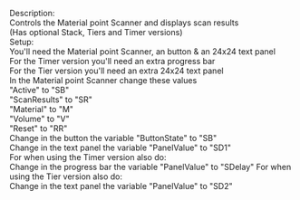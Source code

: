 Description:\
    Controls the Material point Scanner and displays scan results\
    (Has optional Stack, Tiers and Timer versions)\
Setup:\
    You'll need the Material point Scanner, an button & an 24x24 text panel\
    For the Timer version you'll need an extra progress bar\
    For the Tier version you'll need an extra 24x24 text panel\
        In the Material point Scanner change these values\
            "Active" to "SB"\
            "ScanResults" to "SR"\
            "Material" to "M"\
            "Volume" to "V"\
            "Reset" to "RR"\
        Change in the button the variable "ButtonState" to "SB"\
        Change in the text panel the variable "PanelValue" to "SD1"\
    For when using the Timer version also do:\
        Change in the progress bar the variable "PanelValue" to "SDelay"
    For when using the Tier version also do:\
        Change in the text panel the variable "PanelValue" to "SD2"
